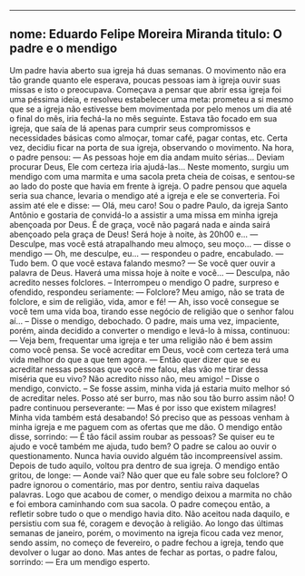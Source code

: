 
---

nome: Eduardo Felipe Moreira Miranda
titulo: O padre e o mendigo
---

Um padre havia aberto sua igreja há duas semanas. O movimento não era tão grande quanto ele esperava, poucas pessoas iam à igreja ouvir suas missas e isto o preocupava. Começava a pensar que abrir essa igreja foi uma péssima ideia, e resolveu estabelecer uma meta: prometeu a si mesmo que se a igreja não estivesse bem movimentada por pelo menos um dia até o final do mês, iria fechá-la no mês seguinte.
Estava tão focado em sua igreja, que saía de lá apenas para cumprir seus compromissos e necessidades básicas como almoçar, tomar café, pagar contas, etc.
Certa vez, decidiu ficar na porta de sua igreja, observando o movimento. Na hora, o padre pensou:
— As pessoas hoje em dia andam muito sérias... Deviam procurar Deus, Ele com certeza iria ajudá-las... 
	Neste momento, surgiu um mendigo com uma marmita e uma sacola preta cheia de coisas, e sentou-se ao lado do poste que havia em frente à igreja. O padre pensou que aquela seria sua chance, levaria o mendigo até a igreja e ele se converteria. Foi assim até ele e disse:
— Olá, meu caro! Sou o padre Paulo, da igreja Santo Antônio e gostaria de convidá-lo a assistir a uma missa em minha igreja abençoada por Deus. É de graça, você não pagará nada e ainda sairá abençoado pela graça de Deus! Será hoje à noite, às 20h00 e... 
— Desculpe, mas você está atrapalhando meu almoço, seu moço...  — disse o mendigo
— Oh, me desculpe, eu... —  respondeu o padre, encabulado.
— Tudo bem. O que você estava falando mesmo?
— Se você quer ouvir a palavra de Deus. Haverá uma missa hoje à noite e você...
— Desculpa, não acredito nesses folclores. – Interrompeu o mendigo 
O padre, surpreso e ofendido, respondeu seriamente:
— Folclore? Meu amigo, não se trata de folclore, e sim de religião, vida, amor e fé!
— Ah, isso você consegue se você tem uma vida boa, tirando esse negócio de religião que o senhor falou aí... – Disse o mendigo, debochado.
O padre, mais uma vez, impaciente, porém, ainda decidido a converter o mendigo e levá-lo à missa, continuou:
— Veja bem, frequentar uma igreja e ter uma religião não é bem assim como você pensa. Se você acreditar em Deus, você com certeza terá uma vida melhor do que a que tem agora.
— Então quer dizer que se eu acreditar nessas pessoas que você me falou, elas vão me tirar dessa miséria que eu vivo? Não acredito nisso não, meu amigo! – Disse o mendigo, convicto. – Se fosse assim, minha vida já estaria muito melhor só de acreditar neles. Posso até ser burro, mas não sou tão burro assim não!
O padre continuou perseverante:
— Mas é por isso que existem milagres! Minha vida também está desabando! Só preciso que as pessoas venham à minha igreja e me paguem com as ofertas que me dão.
O mendigo então disse, sorrindo:
— É tão fácil assim roubar as pessoas? Se quiser eu te ajudo e você também me ajuda, tudo bem?
O padre se calou ao ouvir o questionamento. Nunca havia ouvido alguém tão incompreensível assim. Depois de tudo aquilo, voltou pra dentro de sua igreja. 
O mendigo então gritou, de longe:
—  Aonde vai? Não quer que eu fale sobre seu folclore?
O padre ignorou o comentário, mas por dentro, sentiu raiva daquelas palavras. Logo que acabou de comer, o mendigo deixou a marmita no chão e foi embora caminhando com sua sacola.
O padre começou então, a refletir sobre tudo o que o mendigo havia dito. Não aceitou nada daquilo, e persistiu com sua fé, coragem e devoção à religião. 
Ao longo das últimas semanas de janeiro, porém, o movimento na igreja ficou cada vez menor, sendo assim, no começo de fevereiro, o padre fechou a igreja, tendo que devolver o lugar ao dono. Mas antes de fechar as portas, o padre falou, sorrindo:
— Era um mendigo esperto.
